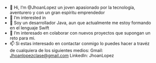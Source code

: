 - 👋 Hi, I’m @JhoanLopez un joven  apasionado por la tecnología, aventurero y con un gran espíritu emprendedor 
- 👀 I’m interested in 
- 🌱 Soy un desarrollador Java, aun que actualmente me estoy formando en el lenguaje Swift 
- 💞️ I’m interesado en colaborar con nuevos proyectos que supongan un reto para mi.
- 📫  Si estas interesado en contactar conmigo lo puedes hacer a travéz de cualquiera de los siguientes medios:
      Gmail: Jhoanlopezclase@gmail.com
      LinkedIn:  JhoanLopez
      
<!---
JhoanLopez/JhoanLopez is a ✨ special ✨ repository because its `README.md` (this file) appears on your GitHub profile.
You can click the Preview link to take a look at your changes.
--->

